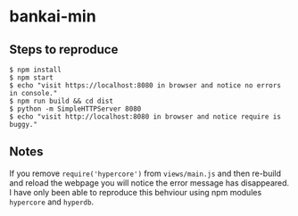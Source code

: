# bankai-min

## Steps to reproduce
```
$ npm install
$ npm start
$ echo "visit https://localhost:8080 in browser and notice no errors in console."
$ npm run build && cd dist
$ python -m SimpleHTTPServer 8080
$ echo "visit http://localhost:8080 in browser and notice require is buggy."
```

## Notes
If you remove `require('hypercore')` from `views/main.js` and then re-build and reload the webpage you will notice the error message has disappeared. I have only been able to reproduce this behviour using npm modules `hypercore` and `hyperdb`.
